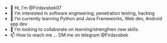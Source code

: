 - 👋 Hi, I’m @Firdavsbek07
- 👀 I’m interested in software engineering, penetration testing, hacking
- 🌱 I’m currently learning Python and Java Frameworks, Web dev, Android app dev
- 💞️ I’m looking to collaborate on learning/strengthen new skills.
- 📫 How to reach me ... DM me on telegram @Firdavsbek

<!---
Firdavsbek07/Firdavsbek07 is a ✨ special ✨ repository because its `README.md` (this file) appears on your GitHub profile.
You can click the Preview link to take a look at your changes.
--->

